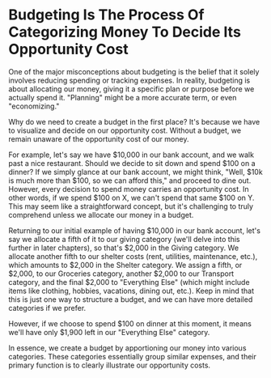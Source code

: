 # Budgeting Is The Process Of Categorizing Money To Decide Its Opportunity Cost

One of the major misconceptions about budgeting is the belief that it solely involves reducing spending or tracking expenses. In reality, budgeting is about allocating our money, giving it a specific plan or purpose before we actually spend it. "Planning" might be a more accurate term, or even "economizing."

Why do we need to create a budget in the first place? It's because we have to visualize and decide on our opportunity cost. Without a budget, we remain unaware of the opportunity cost of our money.

For example, let's say we have $10,000 in our bank account, and we walk past a nice restaurant. Should we decide to sit down and spend $100 on a dinner? If we simply glance at our bank account, we might think, "Well, $10k is much more than $100, so we can afford this," and proceed to dine out. However, every decision to spend money carries an opportunity cost. In other words, if we spend $100 on X, we can't spend that same $100 on Y. This may seem like a straightforward concept, but it's challenging to truly comprehend unless we allocate our money in a budget.

Returning to our initial example of having $10,000 in our bank account, let's say we allocate a fifth of it to our giving category (we'll delve into this further in later chapters), so that's $2,000 in the Giving category. We allocate another fifth to our shelter costs (rent, utilities, maintenance, etc.), which amounts to $2,000 in the Shelter category. We assign a fifth, or $2,000, to our Groceries category, another $2,000 to our Transport category, and the final $2,000 to "Everything Else" (which might include items like clothing, hobbies, vacations, dining out, etc.). Keep in mind that this is just one way to structure a budget, and we can have more detailed categories if we prefer.

However, if we choose to spend $100 on dinner at this moment, it means we'll have only $1,900 left in our "Everything Else" category.

In essence, we create a budget by apportioning our money into various categories. These categories essentially group similar expenses, and their primary function is to clearly illustrate our opportunity costs.
